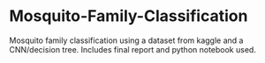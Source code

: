# Mosquito-Family-Classification
Mosquito family classification using a dataset from kaggle and a CNN/decision tree. Includes final report and python notebook used.